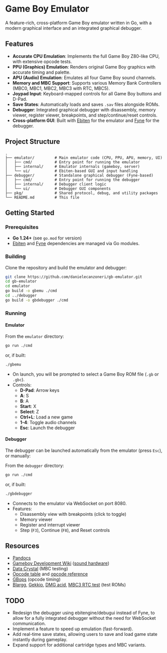# Game Boy Emulator

A feature-rich, cross-platform Game Boy emulator written in Go, with a modern graphical interface and an integrated graphical debugger.

## Features

- **Accurate CPU Emulation**: Implements the full Game Boy Z80-like CPU, with extensive opcode tests.
- **PPU (Graphics) Emulation**: Renders original Game Boy graphics with accurate timing and palette.
- **APU (Audio) Emulation**: Emulates all four Game Boy sound channels.
- **Memory and MBC Support**: Supports various Memory Bank Controllers (MBC0, MBC1, MBC2, MBC3 with RTC, MBC5).
- **Joypad Input**: Keyboard-mapped controls for all Game Boy buttons and D-Pad.
- **Save States**: Automatically loads and saves `.sav` files alongside ROMs.
- **Debugger**: Integrated graphical debugger with disassembly, memory viewer, register viewer, breakpoints, and step/continue/reset controls.
- **Cross-platform GUI**: Built with [Ebiten](https://ebiten.org/) for the emulator and [Fyne](https://fyne.io/) for the debugger.

## Project Structure

```
.
├── emulator/         # Main emulator code (CPU, PPU, APU, memory, UI)
│   ├── cmd/          # Entry point for running the emulator
│   ├── internal/     # Emulator internals (gameboy, server)
│   └── ui/           # Ebiten-based GUI and input handling
├── debugger/         # Standalone graphical debugger (Fyne-based)
│   ├── cmd/          # Entry point for running the debugger
│   ├── internal/     # Debugger client logic
│   └── ui/           # Debugger GUI components
├── pkg/              # Shared protocol, debug, and utility packages
└── README.md         # This file
```

## Getting Started

### Prerequisites

- **Go 1.24+** (see `go.mod` for version)
- [Ebiten](https://ebiten.org/) and [Fyne](https://fyne.io/) dependencies are managed via Go modules.

### Building

Clone the repository and build the emulator and debugger:

```sh
git clone https://github.com/danielecanzoneri/gb-emulator.git
cd gb-emulator
cd emulator
go build -o gbemu ./cmd
cd ../debugger
go build -o gbdebugger ./cmd
```

### Running

#### Emulator

From the `emulator` directory:

```sh
go run ./cmd
```
or, if built:
```sh
./gbemu
```

- On launch, you will be prompted to select a Game Boy ROM file (`.gb` or `.gbc`).
- Controls:
  - **D-Pad**: Arrow keys
  - **A**: S
  - **B**: A
  - **Start**: X
  - **Select**: Z
  - **Ctrl+L**: Load a new game
  - **1-4**: Toggle audio channels
  - **Esc**: Launch the debugger

#### Debugger

The debugger can be launched automatically from the emulator (press `Esc`), or manually:

From the `debugger` directory:

```sh
go run ./cmd
```
or, if built:
```sh
./gbdebugger
```

- Connects to the emulator via WebSocket on port 8080.
- Features:
  - Disassembly view with breakpoints (click to toggle)
  - Memory viewer
  - Register and interrupt viewer
  - Step (`F3`), Continue (`F8`), and Reset controls

## Resources

- [Pandocs](https://gbdev.io/pandocs/OAM.html)
- [Gameboy Development Wiki](https://gbdev.gg8.se/wiki/articles/Main_Page) ([sound hardware](https://gbdev.gg8.se/wiki/articles/Gameboy_sound_hardware))
- [Data Crystal](https://datacrystal.tcrf.net/wiki/Data_Crystal) (MBC testing)
- [Opcode table](https://gbdev.io/gb-opcodes/optables/) and [opcode reference](https://rgbds.gbdev.io/docs/v0.9.2/gbz80.7)
- [GBops](https://izik1.github.io/gbops/) (opcode timing)
- [Blargg](https://github.com/retrio/gb-test-roms), [Gekkio](https://github.com/Gekkio/mooneye-test-suite), [DMG acid](https://github.com/mattcurrie/dmg-acid2), [MBC3 RTC test](https://github.com/aaaaaa123456789/rtc3test) (test ROMs)

## TODO

- Redesign the debugger using ebitengine/debugui instead of Fyne, to allow for a fully integrated debugger without the need for WebSocket communication.
- Implement a feature to speed up emulation (fast-forward).
- Add real-time save states, allowing users to save and load game state instantly during gameplay.
- Expand support for additional cartridge types and MBC variants.